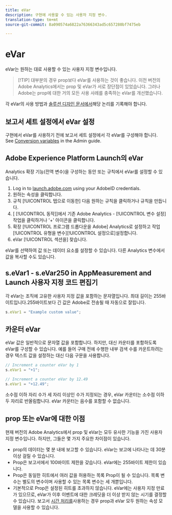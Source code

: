```yaml
---
title: eVar
description: 구현에 사용할 수 있는 사용자 지정 변수.
translation-type: tm+mt
source-git-commit: 8a090574a6822a76366343ad5c657280bf7475eb

---
```



# eVar

eVar는 원하는 대로 사용할 수 있는 사용자 지정 변수입니다.

> [!TIP] 대부분의 경우 prop보다 eVar를 사용하는 것이 좋습니다. 이전 버전의 Adobe Analytics에서는 prop 및 eVar가 서로 장단점이 있었습니다. 그러나 Adobe는 prop에 대한 거의 모든 사용 사례를 충족하는 eVar를 개선했습니다.

각 eVar의 사용 방법과 [솔루션 디자인 문서에서](../../prepare/solution-design.md)해당 논리를 기록해야 합니다.

## 보고서 세트 설정에서 eVar 설정

구현에서 eVar를 사용하기 전에 보고서 세트 설정에서 각 eVar를 구성해야 합니다. See [Conversion variables](/help/admin/admin/conversion-var-admin/conversion-var-admin.md) in the Admin guide.

## Adobe Experience Platform Launch의 eVar

Analytics 확장 기능(전역 변수)을 구성하는 동안 또는 규칙에서 eVar를 설정할 수 있습니다.

1. Log in to [launch.adobe.com](https://launch.adobe.com) using your AdobeID credentials.
2. 원하는 속성을 클릭합니다.
3. 규칙 [!UICONTROL 탭으로 이동한] 다음 원하는 규칙을 클릭하거나 규칙을 만듭니다.
4. [ [!UICONTROL 동작]]에서 기존 Adobe Analytics - [!UICONTROL 변수 설정] 작업을 클릭하거나 &#39;+&#39; 아이콘을 클릭합니다.
5. 확장 [!UICONTROL 프로그램 드롭다운을 Adobe] Analytics로 설정하고 작업 [!UICONTROL 유형을 변수][!UICONTROL 설정으로]설정합니다.
6. eVar [!UICONTROL 섹션을] 찾습니다.

eVar를 선택하여 값 또는 데이터 요소를 설정할 수 있습니다. 다른 Analytics 변수에서 값을 복사할 수도 있습니다.

## s.eVar1 - s.eVar250 in AppMeasurement and Launch 사용자 지정 코드 편집기

각 eVar는 조직에 고유한 사용자 지정 값을 포함하는 문자열입니다. 최대 길이는 255바이트입니다.255바이트보다 긴 값은 Adobe로 전송될 때 자동으로 잘립니다.

```js
s.eVar1 = "Example custom value";
```

## 카운터 eVar

eVar 값은 일반적으로 문자열 값을 포함합니다. 하지만, 대신 카운터를 포함하도록 eVar를 구성할 수 있습니다. 예를 들어 구매 전에 수행한 내부 검색 수를 카운트하려는 경우 텍스트 값을 설정하는 대신 다음 구문을 사용합니다.

```js
// Increment a counter eVar by 1
s.eVar1 = "+1";

// Increment a counter eVar by 12.49
s.eVar1 = "+12.49";
```

소수점 이하 자리 수가 세 자리 이상인 수가 지정되는 경우, eVar 카운터는 소수점 이하 두 자리로 반올림합니다. eVar 카운터는 음수를 포함할 수 없습니다.

## prop 또는 eVar에 대한 이점

현재 버전의 Adobe Analytics에서 prop 및 eVar는 모두 유사한 기능을 가진 사용자 지정 변수입니다. 하지만, 그들은 몇 가지 주요한 차이점이 있습니다.

* prop의 데이터는 몇 분 내에 보고할 수 있습니다. eVar는 보고에 나타나는 데 30분 이상 걸릴 수 있습니다.
* Prop은 보고서에서 100바이트 제한을 갖습니다. eVar에는 255바이트 제한이 있습니다.
* Prop은 동일한 히트에서 여러 값을 허용하는 목록 Prop이 될 수 있습니다. 목록 변수는 별도의 변수이며 사용할 수 있는 목록 변수는 세 개뿐입니다.
* 기본적으로 Prop은 설정된 히트를 초과하지 않습니다. eVar에는 사용자 지정 만료가 있으므로, eVar가 이후 이벤트에 대한 크레딧을 더 이상 받지 않는 시기를 결정할 수 있습니다. 보고서 [시간 처리를](../../../components/vrs/vrs-report-time-processing.md)사용하는 경우 prop과 eVar 모두 원하는 속성 모델을 사용할 수 있습니다.
